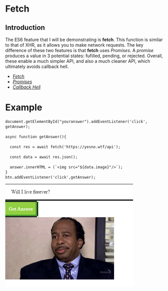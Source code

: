 # **Fetch**

## Introduction
The ES6 feature that I will be demonstrating is **fetch**. This function is similar to that of XHR, as it allows you to make network requests. The key difference of these two features is that **fetch** uses *Promises*. A *promise* produces a value in 3 potential states: fufilled, pending, or rejected. Overall, these enable a much simpler API, and also a much cleaner API, which ultimately avoids callback hell.

* [*Fetch*](https://developer.mozilla.org/en-US/docs/Web/API/Fetch_API)
* [*Promises*](https://developer.mozilla.org/en-US/docs/Web/JavaScript/Reference/Global_Objects/Promise)
* [*Callback Hell*](https://http://callbackhell.com/)


# **Example**
```
document.getElementById("youranswer").addEventListener('click', getAnswer);

async function getAnswer(){

  const res = await fetch('https://yesno.wtf/api');
  
  const data = await res.json();
  
  answer.innerHTML = (`<img src="${data.image}"/>`);
}
btn.addEventListener('click',getAnswer);
```

![](https://github.com/scagy/lab6-albert/blob/master/img.PNG)
